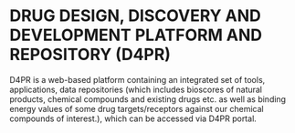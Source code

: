 # DRUG DESIGN, DISCOVERY AND DEVELOPMENT PLATFORM AND REPOSITORY (D4PR)

D4PR is a web-based platform containing an integrated set of tools, applications, data repositories (which includes bioscores of natural products, chemical compounds and existing drugs etc. as well as binding energy values of some drug targets/receptors against our chemical compounds of interest.), which can be accessed via D4PR portal.
